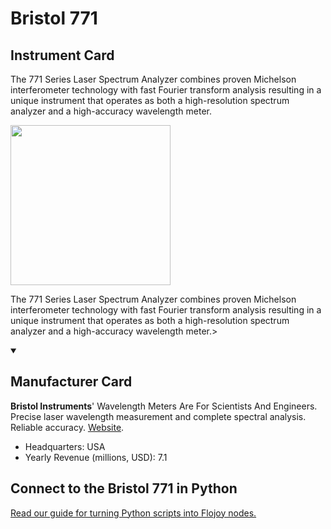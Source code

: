 
# Bristol 771 

## Instrument Card

<div className="flex">

<div>

The 771 Series Laser Spectrum Analyzer combines proven Michelson interferometer technology with fast Fourier transform analysis resulting in a unique instrument that operates as both a high-resolution spectrum analyzer and a high-accuracy wavelength meter.

</div>

<img width="256" src="https://v5.airtableusercontent.com/v1/19/19/1691539200000/S1vHRlIXiyzwEwxfSlMQ8Q/vkS8p8SfOqvYTuKGXbsMsCmQ9DsBZn7TJwstz6-BlDk7F05bOPMcQl7h0j9o1Z6NhWdNFiL7_2P5_4ij7gN-5cIBR2ksZwbetNEIBAvdrIQ/_fAh6_zv2wE6aAOnkl_b7H0DsWgyMui8HjAJlRAnh-o"/>

</div>

The 771 Series Laser Spectrum Analyzer combines proven Michelson interferometer technology with fast Fourier transform analysis resulting in a unique instrument that operates as both a high-resolution spectrum analyzer and a high-accuracy wavelength meter.>

<details open>
<summary><h2>Manufacturer Card</h2></summary>

**Bristol Instruments**' Wavelength Meters Are For Scientists And Engineers. Precise laser wavelength measurement and complete spectral analysis. Reliable accuracy. <a href="https://www.bristol-inst.com/">Website</a>.

<ul>
  <li>Headquarters: USA</li>
  <li>Yearly Revenue (millions, USD): 7.1</li>
</ul>
</details>

## Connect to the Bristol 771  in Python

[Read our guide for turning Python scripts into Flojoy nodes.](https://docs.flojoy.ai/custom-nodes/creating-custom-node/)


